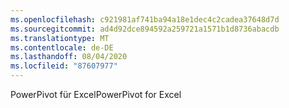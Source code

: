 ```yaml
---
ms.openlocfilehash: c921981af741ba94a18e1dec4c2cadea37648d7d
ms.sourcegitcommit: ad4d92dce894592a259721a1571b1d8736abacdb
ms.translationtype: MT
ms.contentlocale: de-DE
ms.lasthandoff: 08/04/2020
ms.locfileid: "87607977"
---
```

<span data-ttu-id="b9569-101">PowerPivot für Excel</span><span class="sxs-lookup"><span data-stu-id="b9569-101">PowerPivot for Excel</span></span>
